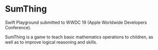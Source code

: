 # SumThing
Swift Playground submitted to WWDC 19 (Apple Worldwide Developers Conference).

SumThing is a game to teach basic mathematics operations to children, as well as to improve logical reasoning and skills.


